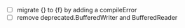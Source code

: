 - [ ] migrate {} to {f} by adding a compileError
- [ ] remove deprecated.BufferedWriter and BufferedReader
